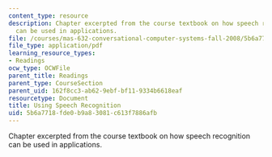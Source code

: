 ```yaml
---
content_type: resource
description: Chapter excerpted from the course textbook on how speech recognition
  can be used in applications.
file: /courses/mas-632-conversational-computer-systems-fall-2008/5b6a7718fde0b9a83081c613f7886afb_shmandt_txt_ch8.pdf
file_type: application/pdf
learning_resource_types:
- Readings
ocw_type: OCWFile
parent_title: Readings
parent_type: CourseSection
parent_uid: 162f8cc3-ab62-9ebf-bf11-9334b6618eaf
resourcetype: Document
title: Using Speech Recognition
uid: 5b6a7718-fde0-b9a8-3081-c613f7886afb
---
```

Chapter excerpted from the course textbook on how speech recognition can be used in applications.

